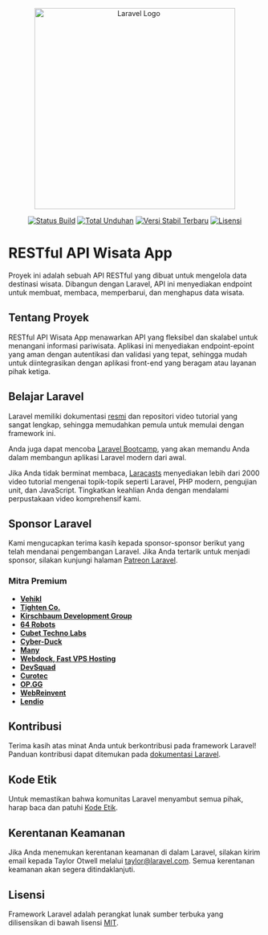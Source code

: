 <p align="center"><a href="https://laravel.com" target="_blank"><img src="https://raw.githubusercontent.com/laravel/art/master/logo-lockup/5%20SVG/2%20CMYK/1%20Full%20Color/laravel-logolockup-cmyk-red.svg" width="400" alt="Laravel Logo"></a></p>

<p align="center">
<a href="https://github.com/laravel/framework/actions"><img src="https://github.com/laravel/framework/workflows/tests/badge.svg" alt="Status Build"></a>
<a href="https://packagist.org/packages/laravel/framework"><img src="https://img.shields.io/packagist/dt/laravel/framework" alt="Total Unduhan"></a>
<a href="https://packagist.org/packages/laravel/framework"><img src="https://img.shields.io/packagist/v/laravel/framework" alt="Versi Stabil Terbaru"></a>
<a href="https://packagist.org/packages/laravel/framework"><img src="https://img.shields.io/packagist/l/laravel/framework" alt="Lisensi"></a>
</p>

# RESTful API Wisata App

Proyek ini adalah sebuah API RESTful yang dibuat untuk mengelola data destinasi wisata. Dibangun dengan Laravel, API ini menyediakan endpoint untuk membuat, membaca, memperbarui, dan menghapus data wisata.

## Tentang Proyek

RESTful API Wisata App menawarkan API yang fleksibel dan skalabel untuk menangani informasi pariwisata. Aplikasi ini menyediakan endpoint-epoint yang aman dengan autentikasi dan validasi yang tepat, sehingga mudah untuk diintegrasikan dengan aplikasi front-end yang beragam atau layanan pihak ketiga.

## Belajar Laravel

Laravel memiliki dokumentasi [resmi](https://laravel.com/docs) dan repositori video tutorial yang sangat lengkap, sehingga memudahkan pemula untuk memulai dengan framework ini.

Anda juga dapat mencoba [Laravel Bootcamp](https://bootcamp.laravel.com), yang akan memandu Anda dalam membangun aplikasi Laravel modern dari awal.

Jika Anda tidak berminat membaca, [Laracasts](https://laracasts.com) menyediakan lebih dari 2000 video tutorial mengenai topik-topik seperti Laravel, PHP modern, pengujian unit, dan JavaScript. Tingkatkan keahlian Anda dengan mendalami perpustakaan video komprehensif kami.

## Sponsor Laravel

Kami mengucapkan terima kasih kepada sponsor-sponsor berikut yang telah mendanai pengembangan Laravel. Jika Anda tertarik untuk menjadi sponsor, silakan kunjungi halaman [Patreon Laravel](https://patreon.com/taylorotwell).

### Mitra Premium

- **[Vehikl](https://vehikl.com/)**
- **[Tighten Co.](https://tighten.co)**
- **[Kirschbaum Development Group](https://kirschbaumdevelopment.com)**
- **[64 Robots](https://64robots.com)**
- **[Cubet Techno Labs](https://cubettech.com)**
- **[Cyber-Duck](https://cyber-duck.co.uk)**
- **[Many](https://www.many.co.uk)**
- **[Webdock, Fast VPS Hosting](https://www.webdock.io/en)**
- **[DevSquad](https://devsquad.com)**
- **[Curotec](https://www.curotec.com/services/technologies/laravel/)**
- **[OP.GG](https://op.gg)**
- **[WebReinvent](https://webreinvent.com/?utm_source=laravel&utm_medium=github&utm_campaign=patreon-sponsors)**
- **[Lendio](https://lendio.com)**

## Kontribusi

Terima kasih atas minat Anda untuk berkontribusi pada framework Laravel! Panduan kontribusi dapat ditemukan pada [dokumentasi Laravel](https://laravel.com/docs/contributions).

## Kode Etik

Untuk memastikan bahwa komunitas Laravel menyambut semua pihak, harap baca dan patuhi [Kode Etik](https://laravel.com/docs/contributions#code-of-conduct).

## Kerentanan Keamanan

Jika Anda menemukan kerentanan keamanan di dalam Laravel, silakan kirim email kepada Taylor Otwell melalui [taylor@laravel.com](mailto:taylor@laravel.com). Semua kerentanan keamanan akan segera ditindaklanjuti.

## Lisensi

Framework Laravel adalah perangkat lunak sumber terbuka yang dilisensikan di bawah lisensi [MIT](https://opensource.org/licenses/MIT).
